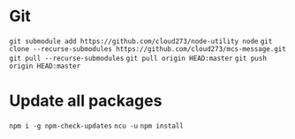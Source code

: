# Git

`
git submodule add https://github.com/cloud273/node-utility node
`
`
git clone --recurse-submodules https://github.com/cloud273/mcs-message.git
`
`
git pull --recurse-submodules
`
`
git pull origin HEAD:master
`
`
git push origin HEAD:master
`

# Update all packages

`
npm i -g npm-check-updates
`
`
ncu -u
`
`
npm install
`
